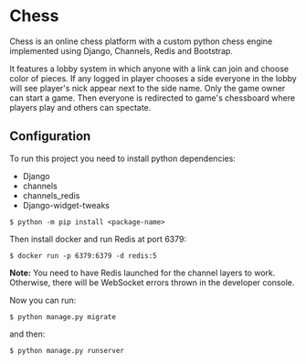 # Chess

Chess is an online chess platform with a custom python chess engine implemented using Django, Channels, Redis and Bootstrap. 

It features a lobby system in which anyone with a link can join and choose color of pieces. If any logged in player chooses a side everyone in the lobby will see player's nick appear next to the side name. Only the game owner can start a game. Then everyone is redirected to game's chessboard where players play and others can spectate.

## Configuration
To run this project you need to install python dependencies:
- Django
- channels
- channels_redis
- Django-widget-tweaks
```
$ python -m pip install <package-name>
```

Then install docker and run Redis at port 6379:
```
$ docker run -p 6379:6379 -d redis:5
```
**Note:** You need to have Redis launched for the channel layers to work. Otherwise, there will be WebSocket errors thrown in the developer console.

Now you can run:
```
$ python manage.py migrate
```
and then:
```
$ python manage.py runserver
```
